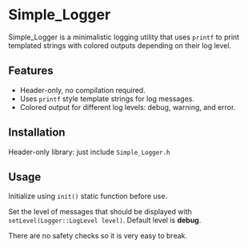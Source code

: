 # Simple_Logger

Simple_Logger is a minimalistic logging utility that uses `printf` to print templated strings with colored outputs depending on their log level.

## Features
- Header-only, no compilation required.
- Uses `printf` style template strings for log messages.
- Colored output for different log levels: debug, warning, and error.

## Installation

Header-only library: just include `Simple_Logger.h`

## Usage

Initialize using `init()` static function before use. 

Set the level of messages that should be displayed with `setLevel(Logger::LogLevel level)`. Default level is **debug**.

There are no safety checks so it is very easy to break.

